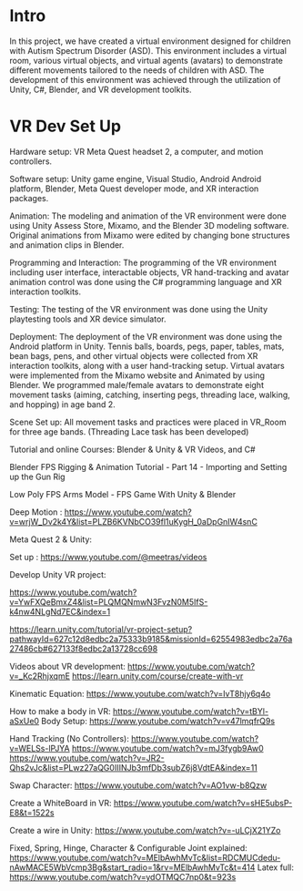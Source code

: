 # Intro
In this project, we have created a virtual environment designed for children with Autism Spectrum Disorder (ASD). This environment includes a virtual room, various virtual objects, and virtual agents (avatars) to demonstrate different movements tailored to the needs of children with ASD. The development of this environment was achieved through the utilization of Unity, C#, Blender, and VR development toolkits.
# VR Dev Set Up
Hardware setup: VR Meta Quest headset 2, a computer, and motion controllers.

Software setup: Unity game engine, Visual Studio, Android Android platform, Blender, Meta Quest developer mode, and XR interaction packages.

Animation: The modeling and animation of the VR environment were done using Unity Assess Store, Mixamo, and the Blender 3D modeling software. Original animations from Mixamo were edited by changing bone structures and animation clips in Blender.

Programming and Interaction: The programming of the VR environment including user interface, interactable objects, VR hand-tracking  and avatar animation control was done using the C\# programming language and XR interaction toolkits.

Testing: The testing of the VR environment was done using the Unity playtesting tools and XR device simulator.

Deployment: The deployment of the VR environment was done using the Android platform in Unity. Tennis balls, boards, pegs, paper, tables, mats, bean bags, pens, and other virtual objects were collected from XR interaction toolkits, along with a user hand-tracking setup. Virtual avatars were implemented from the Mixamo website and Animated by using Blender. We programmed male/female avatars to demonstrate eight movement tasks (aiming, catching, inserting pegs, threading lace, walking, and hopping) in age band 2.

Scene Set up: All movement tasks and practices were placed in VR_Room for three age bands. (Threading Lace task has been developed)

Tutorial and online Courses: Blender & Unity & VR Videos, and C#

Blender FPS Rigging & Animation Tutorial - Part 14 - Importing and Setting up the Gun Rig

Low Poly FPS Arms Model - FPS Game With Unity & Blender

Deep Motion : https://www.youtube.com/watch?v=wrjW_Dv2k4Y&list=PLZB6KVNbCO39fl1uKygH_0aDpGnIW4snC

Meta Quest 2 & Unity:

Set up : https://www.youtube.com/@meetras/videos

Develop Unity VR project: 

https://www.youtube.com/watch?v=YwFXQeBmxZ4&list=PLQMQNmwN3FvzN0M5IfS-k4nw4NLgNd7EC&index=1

https://learn.unity.com/tutorial/vr-project-setup?pathwayId=627c12d8edbc2a75333b9185&missionId=62554983edbc2a76a27486cb#627133f8edbc2a13728cc698


Videos about VR development:
https://www.youtube.com/watch?v=_Kc2RhjxqmE
https://learn.unity.com/course/create-with-vr

Kinematic Equation: https://www.youtube.com/watch?v=IvT8hjy6q4o

How to make a body in VR: https://www.youtube.com/watch?v=tBYl-aSxUe0
Body Setup: https://www.youtube.com/watch?v=v47lmqfrQ9s

Hand Tracking (No Controllers): https://www.youtube.com/watch?v=WELSs-lPJYA
     https://www.youtube.com/watch?v=mJ3fygb9Aw0
https://www.youtube.com/watch?v=JR2-Qhs2vJc&list=PLwz27aQG0IIINJb3mfDb3subZ6j8VdtEA&index=11

Swap Character: https://www.youtube.com/watch?v=AO1vw-b8Qzw

Create a WhiteBoard in VR: https://www.youtube.com/watch?v=sHE5ubsP-E8&t=1522s

Create a wire in Unity: https://www.youtube.com/watch?v=-uLCjX21YZo

Fixed, Spring, Hinge, Character & Configurable Joint explained: https://www.youtube.com/watch?v=MElbAwhMvTc&list=RDCMUCdedu-nAwMACE5WbVcmp3Bg&start_radio=1&rv=MElbAwhMvTc&t=414
Latex full: https://www.youtube.com/watch?v=ydOTMQC7np0&t=923s

